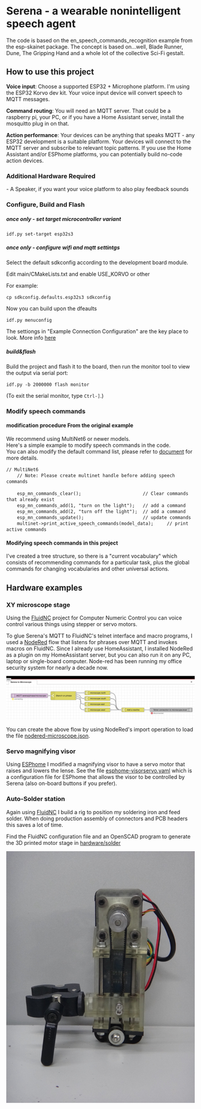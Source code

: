 # Serena - a wearable nonintelligent speech agent

The code is based on the en_speech_commands_recognition example from the
esp-skainet package.   The concept is based on...well, Blade Runner,
Dune, The Gripping Hand and a whole lot of the collective Sci-Fi gestalt.

## How to use this project

**Voice input**: Choose a supported ESP32 + Microphone platform.  I'm using the ESP32
Korvo dev kit.  Your voice input device will convert speech to MQTT messages.

**Command routing**: You will need an MQTT server.   That could be a raspberry pi, your PC,
or if you have a Home Assistant server, install the mosquitto plug in
on that. 

**Action performance**: Your devices can be anything that speaks
MQTT - any ESP32 development is a suitable platform.   Your devices
will connect to the MQTT server and subscribe to relevant topic
patterns.  If you use the Home Assistant and/or ESPhome platforms, you
can potentially build no-code action devices.

### Additional Hardware Required

\- A Speaker, if you want your voice platform to also play feedback
sounds


### Configure, Build and Flash


##### once only - set target microcontroller variant 

```
idf.py set-target esp32s3
```

##### once only - configure wifi and mqtt settintgs

Select the default sdkconfig according to the development board
module.

Edit main/CMakeLists.txt and enable USE_KORVO or other

For example:  

```
cp sdkconfig.defaults.esp32s3 sdkconfig
```

Now you can build upon the dfeaults

```
idf.py menuconfig
```

The settiongs in "Example Connection Configuration" are the key place
to look.   More info [here](https://developer.espressif.com/blog/getting-started-with-wifi-on-esp-idf/)

##### build&flash

Build the project and flash it to the board, then run the monitor tool to view the output via serial port:

```
idf.py -b 2000000 flash monitor 
```

(To exit the serial monitor, type ``Ctrl-]``.)

### Modify speech commands

#### modification procedure From the original example

We recommend using MultiNet6 or newer models.   
Here's a simple example to modify speech commands in the code.  
You can also modify the default command list, please refer to [document](https://docs.espressif.com/projects/esp-sr/en/latest/esp32s3/speech_command_recognition/README.html) for more details.

```
// MultiNet6
    // Note: Please create multinet handle before adding speech commands

    esp_mn_commands_clear();                       // Clear commands that already exist 
    esp_mn_commands_add(1, "turn on the light");   // add a command
    esp_mn_commands_add(2, "turn off the light");  // add a command
    esp_mn_commands_update();                      // update commands
    multinet->print_active_speech_commands(model_data);     // print active commands
```

#### Modifying speech commands in this project

I've created a tree structure, so there is a "current vocabulary"
which consists of recommending commands for a particular task, plus
the global commands for changing vocabularies and other universal
actions.

## Hardware examples

### XY microscope stage

Using the [FluidNC](https://fluidnc.com/) project for Computer Numeric
Control you can voice control various things  using stepper or servo
motors.

To glue Serena's MQTT to FluidNC's telnet interface and macro
programs, I used a [NodeRed](https://nodered.org) flow that listens
for phrases over MQTT and invokes macros on FluidNC.   Since I already
use HomeAssistant, I installed NodeRed as a plugin on my HomeAssistant
server, but you can also run it on any PC, laptop or single-board
computer.   Node-red has been running my office security system for
nearly a decade now.

![NodeRed glue flow](img/nodered-microscope.png)

You can create the above flow by using NodeRed's import operation to
load the file [nodered-microscope.json](nodered-microscope.json).

### Servo magnifying visor

Using [ESPhome](https://esphome.io) I modified a magnifying visor to
have a servo motor that raises and lowers the lense.  See the file
[esphome-visorservo.yaml](esphome-visorservo.yaml) which is a
configuration file for ESPhome that allows the visor to be controlled
by Serena (also on-board buttons if you prefer).

### Auto-Solder station

Again using [FluidNC](https://fluidnc.com/) I build a rig to position
my soldering iron and feed solder.   When doing production assembly of
connectors and PCB headers this saves a lot of time.

Find the FluidNC configuration file and an OpenSCAD program to
generate the 3D printed motor stage in
[hardware/solder](hardware/solder)

![Soldering iron stage](hardware/solder/solder-stage.jpeg)
